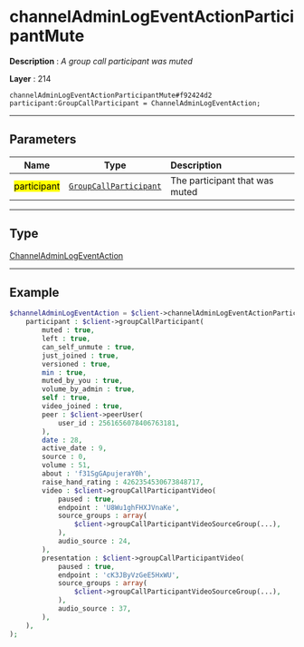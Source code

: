 # channelAdminLogEventActionParticipantMute

**Description** : *A group call participant was muted*

**Layer** : 214

```tl
channelAdminLogEventActionParticipantMute#f92424d2 participant:GroupCallParticipant = ChannelAdminLogEventAction;
```

---

## Parameters

| Name | Type | Description |
| :---: | :---: | :--- |
| <mark>participant</mark> | [`GroupCallParticipant`](type/GroupCallParticipant) | The participant that was muted |

---

## Type

[ChannelAdminLogEventAction](type/ChannelAdminLogEventAction)

---

## Example

```php
$channelAdminLogEventAction = $client->channelAdminLogEventActionParticipantMute(
	participant : $client->groupCallParticipant(
		muted : true,
		left : true,
		can_self_unmute : true,
		just_joined : true,
		versioned : true,
		min : true,
		muted_by_you : true,
		volume_by_admin : true,
		self : true,
		video_joined : true,
		peer : $client->peerUser(
			user_id : 2561656078406763181,
		),
		date : 28,
		active_date : 9,
		source : 0,
		volume : 51,
		about : 'f31SgGApujeraY0h',
		raise_hand_rating : 4262354530673848717,
		video : $client->groupCallParticipantVideo(
			paused : true,
			endpoint : 'U8Wu1ghFHXJVnaKe',
			source_groups : array(
				$client->groupCallParticipantVideoSourceGroup(...),
			),
			audio_source : 24,
		),
		presentation : $client->groupCallParticipantVideo(
			paused : true,
			endpoint : 'cK3JByVzGeE5HxWU',
			source_groups : array(
				$client->groupCallParticipantVideoSourceGroup(...),
			),
			audio_source : 37,
		),
	),
);
```
